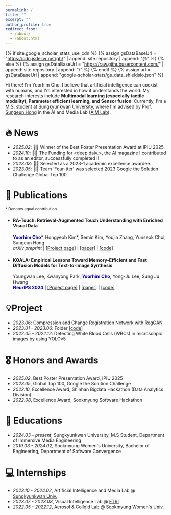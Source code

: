 ```yaml
---
permalink: /
title: ""
excerpt: ""
author_profile: true
redirect_from: 
  - /about/
  - /about.html
---
```


{% if site.google_scholar_stats_use_cdn %}
{% assign gsDataBaseUrl = "https://cdn.jsdelivr.net/gh/" | append: site.repository | append: "@" %}
{% else %}
{% assign gsDataBaseUrl = "https://raw.githubusercontent.com/" | append: site.repository | append: "/" %}
{% endif %}
{% assign url = gsDataBaseUrl | append: "google-scholar-stats/gs_data_shieldsio.json" %}

<span class='anchor' id='about-me'></span>

Hi there! I'm Yoorhim Cho. I believe that artificial intelligence can coexist with humans, and I'm interested in how it understands the world. My research interests include <Strong>Multimodal learning (especially tactile modality), Parameter efficient learning, and Sensor fusion</strong>. Currently, I'm a M.S. student at [Sungkyunkwan University](https://www.skku.edu/eng/index.do), where I'm advised by Prof. [Sungeun Hong](https://www.csehong.com/) in the AI and Media Lab ([AIM Lab](https://aim.skku.edu/home)).


# 🔥 News
- *2025.02*: 🎉🎉 Winner of the Best Poster Presentation Award at IPIU 2025.
- *2024.10*: 🎉🎉 The Funding for [\<deep daiv.\>](https://link.tumblbug.com/d4hZse52MNb), the AI magazine I contributed to as an editor, successfully completed !!
- *2023.08*: 🎉🎉 Selected as a 2023-1 academic excellence awardee.
- *2023.05*: 🎉🎉 Team 'Four-tter' was selected 2023 Google the Solution Challenge Global Top 100. 

# 📝 Publications 
<span style="font-size: 0.85em; font-weight: normal;">\* Denotes equal contribution</span>
- #### RA-Touch: Retrieval-Augmented Touch Understanding with Enriched Visual Data
  <span style="color:MediumBlue">**Yoorhim Cho**</span>*, Hongyeob Kim\*, Semin Kim, Youjia Zhang, Yunseok Choi, Sungeun Hong      
  *arXiv preprint* | [[Project page]](https://aim-skku.github.io/RA-Touch/) | [[paper]](https://arxiv.org/abs/2505.14270) | [[code]](https://github.com/AIM-SKKU/RA-Touch)
- #### KOALA: Empirical Lessons Toward Memory-Efficient and Fast Diffusion Models for Text-to-Image Synthesis
  Youngwan Lee, Kwanyong Park, <span style="color:MediumBlue">**Yoorhim Cho**</span>, Yong-Ju Lee, Sung Ju Hwang   
  <span style="color:MediumBlue">**NeurIPS 2024**</span> | [[Project page]](https://youngwanlee.github.io/KOALA/) | [[paper]](https://arxiv.org/abs/2312.04005) | [[code]](https://github.com/youngwanLEE/sdxl-koala)   

# 💡Project
- *2023.06*: Compression and Change Registration Network with RegGAN
- *2023.01 - 2023.06*: Folder [[code](https://github.com/dsc-sookmyung/2023-four-tter-SolutionChallenge)]
- *2022.05 - 2022.12*: Detecting White Blood Cells (WBCs) in microscopic images by using YOLOv5

# 🎖 Honors and Awards
- *2025.02*, Best Poster Presentation Award, IPIU 2025
- *2023.05*, Global Top 100, Google the Solution Challenge 
- *2022.10*, Excellence Award, Shinhan Bigdata Hackathon (Data Analytics Division)
- *2022.08*, Excellence Award, Sookmyung Software Hackathon

# 📖 Educations
- *2024.03 - present*, Sungkyunkwan University, M.S Student, Department of Immersive Media Engineering
- *2019.03 - 2024.02*, Sookmyung Women's University, Bachelor of Engineering, Department of Software Convergence 

# 💻 Internships
- *2023.10 - 2024.02*, Artificial Intelligence and Media Lab @ [Sungkyunkwan Univ.](https://www.skku.edu/eng/)
- *2023.07 - 2023.08*, Visual Intelligence Lab @ [ETRI](https://www.etri.re.kr/eng/main/main.etri)
- *2022.05 - 2022.12*, Aerosol \& Colloid Lab @ [Sookmyung Women's Univ.](https://www.acolab.net/)

